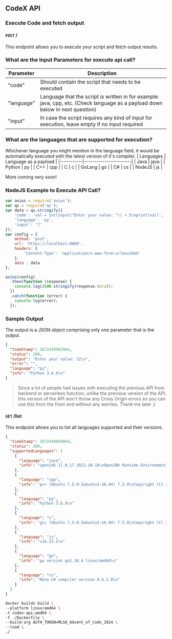 ## CodeX API
### Execute Code and fetch output

#### `POST` /

This endpoint allows you to execute your script and fetch output results.

### What are the Input Parameters for execute api call?

| Parameter  | Description                                                                                                                   |
| ---------- | ----------------------------------------------------------------------------------------------------------------------------- |
| "code"     | Should contain the script that needs to be executed                                                                           |
| "language" | Language that the script is written in for example: java, cpp, etc. (Check language as a payload down below in next question) |
| "input"    | In case the script requires any kind of input for execution, leave empty if no input required                                 |

### What are the languages that are supported for execution?

Whichever language you might mention in the language field, it would be automatically executed with the latest version of it's compiler.
| Languages | Language as a payload |
|-----------|-----------------------|
| Java | java |
| Python | py |
| C++ | cpp |
| C | c |
| GoLang | go |
| C# | cs |
| NodeJS | js |

More coming very soon!

### NodeJS Example to Execute API Call?

```js
var axios = require('axios');
var qs = require('qs');
var data = qs.stringify({
    'code': 'val = int(input("Enter your value: ")) + 5\nprint(val)',
    'language': 'py',
    'input': '7'
});
var config = {
    method: 'post',
    url: 'https://localhost:8080',
    headers: {
        'Content-Type': 'application/x-www-form-urlencoded'
    },
    data : data
};

axios(config)
  .then(function (response) {
    console.log(JSON.stringify(response.data));
  })
  .catch(function (error) {
    console.log(error);
  });
```

### Sample Output

The output is a JSON object comprising only one parameter that is the output.

```json
{
  "timeStamp": 1672439982964,
  "status": 200,
  "output": "Enter your value: 12\n",
  "error": "",
  "language": "py",
  "info": "Python 3.6.9\n"
}
```

> Since a lot of people had issues with executing the previous API from backend or serverless function, unlike the previous version of the API, this version of the API won't throw any Cross Origin errors so you can use this from the front end without any worries. Thank me later ;)

#### `GET` /list

This endpoint allows you to list all languages supported and their versions.

```json
{
  "timeStamp": 1672440064864,
  "status": 200,
  "supportedLanguages": [
    {
      "language": "java",
      "info": "openjdk 11.0.17 2022-10-18\nOpenJDK Runtime Environment (build 11.0.17+8-post-Ubuntu-1ubuntu218.04)\nOpenJDK 64-Bit Server VM (build 11.0.17+8-post-Ubuntu-1ubuntu218.04, mixed mode, sharing)\n"
    },
    {
      "language": "cpp",
      "info": "g++ (Ubuntu 7.5.0-3ubuntu1~18.04) 7.5.0\nCopyright (C) 2017 Free Software Foundation, Inc.\nThis is free software; see the source for copying conditions.  There is NO\nwarranty; not even for MERCHANTABILITY or FITNESS FOR A PARTICULAR PURPOSE.\n\n"
    },
    {
      "language": "py",
      "info": "Python 3.6.9\n"
    },
    {
      "language": "c",
      "info": "gcc (Ubuntu 7.5.0-3ubuntu1~18.04) 7.5.0\nCopyright (C) 2017 Free Software Foundation, Inc.\nThis is free software; see the source for copying conditions.  There is NO\nwarranty; not even for MERCHANTABILITY or FITNESS FOR A PARTICULAR PURPOSE.\n\n"
    },
    {
      "language": "js",
      "info": "v16.13.2\n"
    },
    {
      "language": "go",
      "info": "go version go1.10.4 linux/amd64\n"
    },
    {
      "language": "cs",
      "info": "Mono C# compiler version 4.6.2.0\n"
    }
  ]
}
```

```bash
docker buildx build \
--platform linux/amd64 \
-t codex-api:amd64 \
-f ./Dockerfile \
--build-arg AUTH_TOKEN=MLSA_Advent_of_Code_2024 \
--load \
./
```